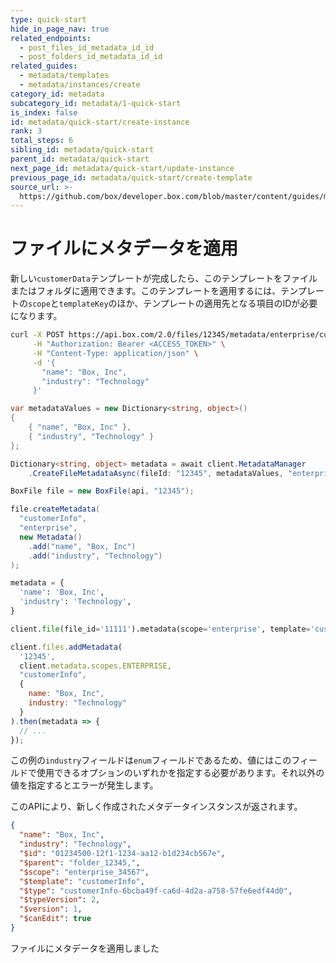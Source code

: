 ```yaml
---
type: quick-start
hide_in_page_nav: true
related_endpoints:
  - post_files_id_metadata_id_id
  - post_folders_id_metadata_id_id
related_guides:
  - metadata/templates
  - metadata/instances/create
category_id: metadata
subcategory_id: metadata/1-quick-start
is_index: false
id: metadata/quick-start/create-instance
rank: 3
total_steps: 6
sibling_id: metadata/quick-start
parent_id: metadata/quick-start
next_page_id: metadata/quick-start/update-instance
previous_page_id: metadata/quick-start/create-template
source_url: >-
  https://github.com/box/developer.box.com/blob/master/content/guides/metadata/1-quick-start/3-create-instance.md
---
```

# ファイルにメタデータを適用

新しい`customerData`テンプレートが完成したら、このテンプレートをファイルまたはフォルダに適用できます。このテンプレートを適用するには、テンプレートの`scope`と`templateKey`のほか、テンプレートの適用先となる項目のIDが必要になります。

<!-- markdownlint-disable line-length -->

<Tabs>

<Tab title="cURL">

```sh
curl -X POST https://api.box.com/2.0/files/12345/metadata/enterprise/customerInfo \
     -H "Authorization: Bearer <ACCESS_TOKEN>" \
     -H "Content-Type: application/json" \
     -d '{
       "name": "Box, Inc",
       "industry": "Technology"
     }'
```

</Tab>
<Tab title='.NET'>

```c#
var metadataValues = new Dictionary<string, object>()
{
    { "name", "Box, Inc" },
    { "industry", "Technology" }
};

Dictionary<string, object> metadata = await client.MetadataManager
    .CreateFileMetadataAsync(fileId: "12345", metadataValues, "enterprise", "customerInfo");
```

</Tab>
<Tab title='Java'>

```java
BoxFile file = new BoxFile(api, "12345");

file.createMetadata(
  "customerInfo",
  "enterprise",
  new Metadata()
    .add("name", "Box, Inc")
    .add("industry", "Technology")
);
```

</Tab>
<Tab title='Python'>

```py
metadata = {
  'name': 'Box, Inc',
  'industry': 'Technology',
}

client.file(file_id='11111').metadata(scope='enterprise', template='customerInfo').set(metadata)
```

</Tab>
<Tab title='Node'>

```js
client.files.addMetadata(
  '12345', 
  client.metadata.scopes.ENTERPRISE, 
  "customerInfo", 
  {
    name: "Box, Inc",
    industry: "Technology"
  }
).then(metadata => {
  // ...
});
```

</Tab>

</Tabs>

<Message warning>

この例の`industry`フィールドは`enum`フィールドであるため、値にはこのフィールドで使用できるオプションのいずれかを指定する必要があります。それ以外の値を指定するとエラーが発生します。

</Message>

このAPIにより、新しく作成されたメタデータインスタンスが返されます。

```json
{
  "name": "Box, Inc",
  "industry": "Technology",
  "$id": "01234500-12f1-1234-aa12-b1d234cb567e",
  "$parent": "folder_12345,",
  "$scope": "enterprise_34567",
  "$template": "customerInfo",
  "$type": "customerInfo-6bcba49f-ca6d-4d2a-a758-57fe6edf44d0",
  "$typeVersion": 2,
  "$version": 1,
  "$canEdit": true
}
```

<!-- markdownlint-enable line-length -->

<Next>

ファイルにメタデータを適用しました

</Next>
